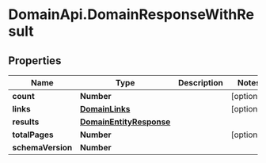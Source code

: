 # DomainApi.DomainResponseWithResult

## Properties

Name | Type | Description | Notes
------------ | ------------- | ------------- | -------------
**count** | **Number** |  | [optional] 
**links** | [**DomainLinks**](DomainLinks.md) |  | [optional] 
**results** | [**DomainEntityResponse**](DomainEntityResponse.md) |  | 
**totalPages** | **Number** |  | [optional] 
**schemaVersion** | **Number** |  | 


